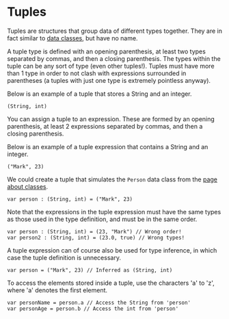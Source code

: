 # Tuples
Tuples are structures that group data of different types together. They are in fact similar to [data classes](Classes.md#data_classes), but have no name.

A tuple type is defined with an opening parenthesis, at least two types separated by commas, and then a closing parenthesis. The types within the tuple can be any sort of type (even other tuples!). Tuples must have more than 1 type in order to not clash with expressions surrounded in parentheses (a tuples with just one type is extremely pointless anyway).

Below is an example of a tuple that stores a String and an integer.

```
(String, int)
```

You can assign a tuple to an expression. These are formed by an opening parenthesis, at least 2 expressions separated by commas, and then a closing parenthesis.

Below is an example of a tuple expression that contains a String and an integer.

```
("Mark", 23)
```

We could create a tuple that simulates the `Person` data class from the [page about classes](Classes.md).

```
var person : (String, int) = ("Mark", 23)
```

Note that the expressions in the tuple expression must have the same types as those used in the type definition, and must be in the same order.

```
var person : (String, int) = (23, "Mark") // Wrong order!
var person2 : (String, int) = (23.0, true) // Wrong types!
```

A tuple expression can of course also be used for type inference, in which case the tuple definition is unnecessary.

```
var person = ("Mark", 23) // Inferred as (String, int)
```

To access the elements stored inside a tuple, use the characters 'a' to 'z', where 'a' denotes the first element.

```
var personName = person.a // Access the String from 'person'
var personAge = person.b // Access the int from 'person'
```